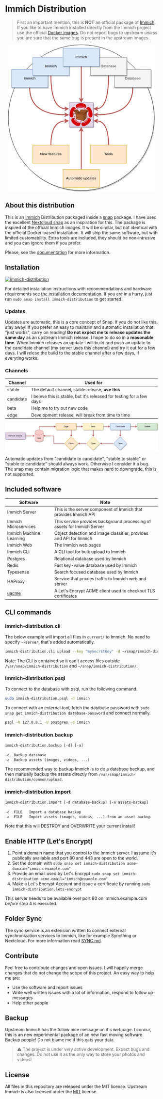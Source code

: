 # Immich Distribution

> First an important mention, this is **NOT** an official package of [Immich](https://immich.app/). If you like to have Immich installed directly from the Immich project use the official [Docker images](https://immich.app/docs/install/docker-compose). Do not report bugs to upstream _unless_ you are sure that the same bug is present in the upstream images.

<p align="center">
  <img src="docs/site/static/img/immich-dist-snap-gh.png">
</p>

## About this distribution

This is an [Immich](https://immich.app/) Distribution packaged inside a [snap](https://snapcraft.io/docs) package. I have used the excellent [Nextcloud snap](https://github.com/nextcloud-snap/nextcloud-snap/) as an inspiration for this. The package is inspired of the official Immich images. It will be similar, but not identical with the official Docker-based installation. It will ship the same software, but with limited customability. Extra tools are included, they should be non-intrusive and you can ignore them if you prefer.

Please, see the [documentation](https://immich-distribution.nsg.cc/) for more information.

## Installation
[![immich-distribution](https://snapcraft.io/immich-distribution/badge.svg)](https://snapcraft.io/immich-distribution)

For detailed installation instructions with recommendations and hardware requirements see [the installation documentation](https://immich-distribution.nsg.cc/installation/install/). If you are in a hurry, just run `sudo snap install immich-distribution` to get started.

### Updates

Updates are automatic, this is a core concept of Snap. If you do not like this, stay away! If you prefer an easy to maintain and automatic installation that "just works", carry on reading! **Do not expect me to release updates the same day** as an upstream Immich release. I hope to do so in a **reasonable time**. When Immich releases an update I will build and push an update to the candidate channel (my server uses this channel) and try it out for a few days. I will relese the build to the stable channel after a few days, if everyting works.

### Channels

| Channel | Used for |
| ------- | -------- |
| stable  | The default channel, stable release, **use this** |
| candidate | I beleve this is stable, but it's released for testing for a few days |
| beta | Help me to try out new code |
| edge | Development release, will break from time to time |

![](/docs/channel-flow.png)

Automatic updates from "candidate to candidate", "stable to stable" or "stable to candidate" should always work. Otherwise I consider it a bug. The snap may contain migration logic that makes hard to downgrade, this is not supported.

## Included software

| Software | Note |
| -------- | -------- |
| Immich Server | This is the server component of Immich that provides Immich API |
| Immich Microservices | This service provides background processing of assets for Immich Server |
| Immich Machine Learning | Object detection and image classifier, provides and API for Immich |
| Immich Web | The Immich web pages |
| Immich CLI | A CLI tool for bulk upload to Immich |
| Postgres | Relational database used by Immich |
| Redis | Fast key-value database used by Immich |
| Typesense | Search focused database used by Immich |
| HAProxy | Service that proxies traffic to Immich web and server |
| [uacme](https://github.com/ndilieto/uacme) | A Let's Encrypt ACME client used to checkout TLS certificates |

## CLI commands

### immich-distribution.cli

The below example will import all files in `current/` to Immich. No need to specify `--server`, that's added automatically.

```sh
immich-distribution.cli upload --key "mySecrEtKey" -d ~/snap/immich-distribution/current/
```

Note: The CLI is contained so it can't access files outside `/var/snap/immich-distribution` and `~/snap/immich-distribution/`.

### immich-distribution.psql

To connect to the database with psql, run the following command.

```sh
sudo immich-distribution.psql -d immich
```

To connect with an external tool, fetch the database password with `sudo snap get immich-distribution database-password` and connect normally.

```sh
psql -h 127.0.0.1 -U postgres -d immich
```

### immich-distribution.backup

```
immich-distribution.backup [-d] [-a]

-d	Backup database
-a	Backup assets (images, videos, ...)
```

The recommended way to backup Immich is to do a database backup, and then manually backup the assets directly from `/var/snap/immich-distribution/common/upload`.

### immich-distribution.import

```
immich-distribution.import [-d database-backup] [-a assets-backup]

-d	FILE   Import a database backup
-a	FILE   Import assets (images, videos, ...) from an asset backup
```

Note that this will DESTROY and OVERWRITE your current install!

## Enable HTTP (Let's Encrypt)

1. Point a domain name that you control to the Immich server. I assume it's publically available and port 80 and 443 are open to the world.
2. Set the domain with `sudo snap set immich-distribution acme-domain="immich.example.com"`
3. Provide an email used by Let's Encrypt `sudo snap set immich-distribution acme-email="immich@example.com"`
4. Make a Let's Encrypt Account and issue a certificate by running `sudo immich-distribution.lets-encrypt`

This server needs to be available over port 80 on immich.example.com _before_ step 4 is executed.

## Folder Sync

The sync service is an extension written to connect external synchronization services to Immich, like for example Syncthing or Nextcloud. For more information read [SYNC.md](SYNC.md).

## Contribute

Feel free to contribute changes and open issues. I will happily merge changes that do not change the scope of this project. An easy way to help me are:

* Use the software and report issues
* Write well written issues with a lot of information, respond to follow up messages
* Help other people

## Backup

Upstream Immich has the follow nice message on it's webpage. I concur, this is an new experimental package of an new fast moving software. Backup people! Do not blame me if this eats your data.

> ⚠️ The project is under very active development. Expect bugs and changes. Do not use it as the only way to store your photos and videos!

## License

All files in this repository are released under the MIT license.  Upstream Immich is also licensed under the [MIT](https://github.com/immich-app/immich/blob/main/LICENSE) license.

